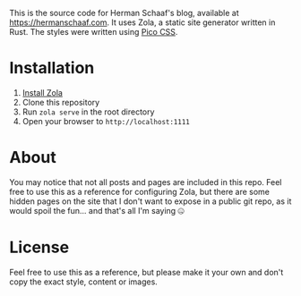 This is the source code for Herman Schaaf's blog, available at https://hermanschaaf.com. It uses Zola, a static site generator written in Rust.
The styles were written using [Pico CSS](https://picocss.com/).

# Installation

1. [Install Zola](https://www.getzola.org/documentation/getting-started/installation/)
2. Clone this repository
3. Run `zola serve` in the root directory
4. Open your browser to `http://localhost:1111`

# About

You may notice that not all posts and pages are included in this repo. Feel free to use this as a reference
for configuring Zola, but there are some hidden pages on the site that I don't want to expose in a public git repo, as it 
would spoil the fun... and that's all I'm saying 🤐

# License

Feel free to use this as a reference, but please make it your own and don't copy the exact style, content or images.